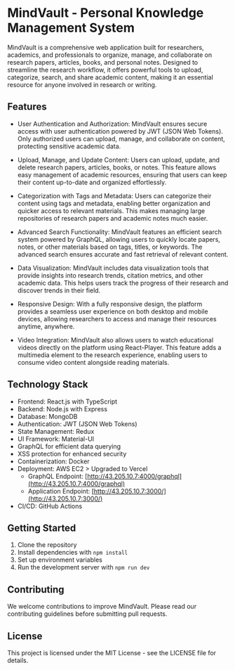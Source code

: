 # MindVault - Personal Knowledge Management System

MindVault is a comprehensive web application built for researchers, academics, and professionals to organize, manage, and collaborate on research papers, articles, books, and personal notes. Designed to streamline the research workflow, it offers powerful tools to upload, categorize, search, and share academic content, making it an essential resource for anyone involved in research or writing.

## Features

- User Authentication and Authorization:
MindVault ensures secure access with user authentication powered by JWT (JSON Web Tokens). Only authorized users can upload, manage, and collaborate on content, protecting sensitive academic data.

- Upload, Manage, and Update Content:
Users can upload, update, and delete research papers, articles, books, or notes. This feature allows easy management of academic resources, ensuring that users can keep their content up-to-date and organized effortlessly.

- Categorization with Tags and Metadata:
Users can categorize their content using tags and metadata, enabling better organization and quicker access to relevant materials. This makes managing large repositories of research papers and academic notes much easier.

- Advanced Search Functionality:
MindVault features an efficient search system powered by GraphQL, allowing users to quickly locate papers, notes, or other materials based on tags, titles, or keywords. The advanced search ensures accurate and fast retrieval of relevant content.

- Data Visualization:
MindVault includes data visualization tools that provide insights into research trends, citation metrics, and other academic data. This helps users track the progress of their research and discover trends in their field.

- Responsive Design:
With a fully responsive design, the platform provides a seamless user experience on both desktop and mobile devices, allowing researchers to access and manage their resources anytime, anywhere.

- Video Integration:
MindVault also allows users to watch educational videos directly on the platform using React-Player. This feature adds a multimedia element to the research experience, enabling users to consume video content alongside reading materials.

## Technology Stack

- Frontend: React.js with TypeScript
- Backend: Node.js with Express
- Database: MongoDB
- Authentication: JWT (JSON Web Tokens)
- State Management: Redux
- UI Framework: Material-UI
- GraphQL for efficient data querying
- XSS protection for enhanced security
- Containerization: Docker
- Deployment: AWS EC2 > Upgraded to Vercel
  - GraphQL Endpoint: [http://43.205.10.7:4000/graphql](http://43.205.10.7:4000/graphql)
  - Application Endpoint: [http://43.205.10.7:3000/](http://43.205.10.7:3000/)
- CI/CD: GitHub Actions

## Getting Started

1. Clone the repository
2. Install dependencies with `npm install`
3. Set up environment variables
4. Run the development server with `npm run dev`

## Contributing

We welcome contributions to improve MindVault. Please read our contributing guidelines before submitting pull requests.

## License

This project is licensed under the MIT License - see the LICENSE file for details.
